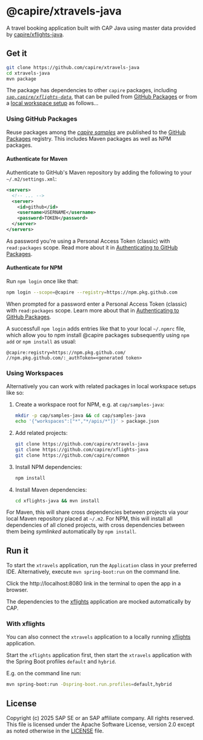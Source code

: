 # @capire/xtravels-java

A travel booking application built with CAP Java using master data provided by [capire/xflights-java](https://github.com/capire/xflights-java).

## Get it

```sh
git clone https://github.com/capire/xtravels-java
cd xtravels-java
mvn package
```

The package has dependencies to other `capire` packages, including [_`sap.capire/xflights-data`_](https://github.com/capire/xflights-java/packages/2693214), that can be pulled from [GitHub Packages](#using-github-packages) or from a [local workspace setup](#using-workspaces) as follows...

### Using GitHub Packages

Reuse packages among the *[capire samples](https://github.com/capire)* are published to the [GitHub Packages](https://docs.github.com/packages) registry. This includes Maven packages as well as NPM packages.

#### Authenticate for Maven

Authenticate to GitHub's Maven repository by adding the following to your `~/.m2/settings.xml`:

```xml
<servers>
  <!-- ... -->
  <server>
    <id>github</id>
    <username>USERNAME</username>
    <password>TOKEN</password>
  </server>
</servers>
```

As password you're using a Personal Access Token (classic) with `read:packages` scope.
Read more about it in [Authenticating to GitHub Packages](https://docs.github.com/en/packages/working-with-a-github-packages-registry/working-with-the-apache-maven-registry).

#### Authenticate for NPM

Run `npm login` once like that:

```sh
npm login --scope=@capire --registry=https://npm.pkg.github.com
```

When prompted for a password enter a Personal Access Token (classic) with `read:packages` scope.
Learn more about that in [Authenticating to GitHub Packages](https://docs.github.com/en/packages/working-with-a-github-packages-registry/working-with-the-npm-registry#authenticating-to-github-packages).

A successfull `npm login` adds entries like that to your local `~/.npmrc` file, which allow you to npm install @capire packages subsequently using `npm add` or `npm install` as usual:

```properties
@capire:registry=https://npm.pkg.github.com/
//npm.pkg.github.com/:_authToken=<generated token>
```

### Using Workspaces

Alternatively you can work with related packages in local workspace setups like so:

1. Create a workspace root for NPM, e.g. at `cap/samples-java`:
   ```sh
   mkdir -p cap/samples-java && cd cap/samples-java
   echo '{"workspaces":["*","*/apis/*"]}' > package.json
   ```

2. Add related projects:
   ```sh
   git clone https://github.com/capire/xtravels-java
   git clone https://github.com/capire/xflights-java
   git clone https://github.com/capire/common
   ```

3. Install NPM dependencies:
   ```sh
   npm install
   ```

4. Install Maven dependencies:
   ```sh
   cd xflights-java && mvn install
   ```

For Maven, this will share cross dependencies between projects via your local Maven repository placed at `~/.m2`.
For NPM, this will install all dependencies of all cloned projects, with cross dependencies between them being *symlinked* automatically by `npm install`.

## Run it

To start the `xtravels` application, run the `Application` class in your preferred IDE.
Alternatively, execute `mvn spring-boot:run` on the command line.

Click the http://localhost:8080 link in the terminal to open the app in a browser.

The dependencies to the [xflights](https://github.com/capire/xflights-java) application are mocked automatically by CAP.

### With xflights

You can also connect the `xtravels` application to a locally running [xflights](https://github.com/capire/xflights-java) application.

Start the `xflights` application first, then start the `xtravels` application with the Spring Boot profiles `default` and `hybrid`.

E.g. on the command line run:
```sh
mvn spring-boot:run -Dspring-boot.run.profiles=default,hybrid
```

## License

Copyright (c) 2025 SAP SE or an SAP affiliate company. All rights reserved. This file is licensed under the Apache Software License, version 2.0 except as noted otherwise in the [LICENSE](LICENSE) file.
